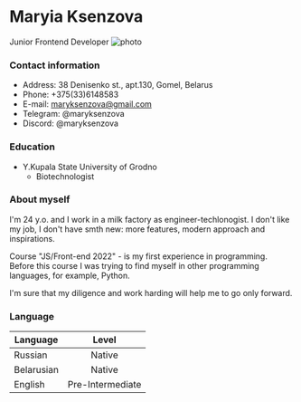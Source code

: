 # Maryia Ksenzova
Junior Frontend Developer
![photo](https://sun9-8.userapi.com/impf/c638420/v638420345/34762/zkkRLwproDg.jpg?size=2449x1633&quality=96&sign=270a5953dfd23e16f78c2381b5111481&type=album)
### Contact information
- Address: 38 Denisenko st., apt.130, Gomel, Belarus
- Phone: +375(33)6148583
- E-mail: maryksenzova@gmail.com
- Telegram: @maryksenzova
- Discord: @maryksenzova
### Education
- Y.Kupala State University of Grodno
   - Biotechnologist
### About myself
I'm 24 y.o. and I work in a milk factory as engineer-techlonogist. I don't like my job, I don't have smth new: more features, modern approach and inspirations. 

Course "JS/Front-end 2022" - is my first experience in programming. Before this course I was trying to find myself in other programming languages, for example, Python.

I'm sure that my diligence and work harding will help me to go only forward.
### Language
| Language | Level |
| ------- | :------: |
| Russian | Native |
| Belarusian | Native |
| English | Pre-Intermediate |


